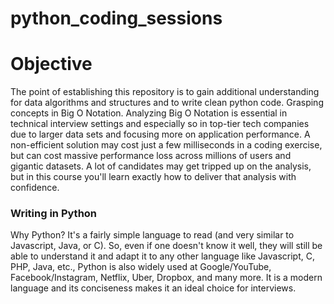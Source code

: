 # python_coding_sessions

# Objective

The point of establishing this repository is to gain additional understanding for data algorithms and structures and to write clean python code. Grasping concepts in Big O Notation. Analyzing Big O Notation is essential in technical interview settings and especially so in top-tier tech companies due to larger data sets and focusing more on application performance. A non-efficient solution may cost just a few milliseconds in a coding exercise, but can cost massive performance loss across millions of users and gigantic datasets.  A lot of candidates may get tripped up on the analysis, but in this course you'll learn exactly how to deliver that analysis with confidence.

### Writing in Python

Why Python?  It's a fairly simple language to read (and very similar to Javascript, Java, or C).  So, even if one doesn't know it well, they will still be able to understand it and adapt it to any other language like Javascript, C, PHP, Java, etc., Python is also widely used at Google/YouTube, Facebook/Instagram, Netflix, Uber, Dropbox, and many more.  It is a modern language and its conciseness makes it an ideal choice for interviews.
